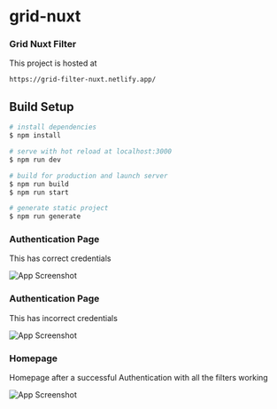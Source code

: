 # grid-nuxt
### Grid Nuxt Filter

This project is hosted at 
```http
https://grid-filter-nuxt.netlify.app/
```
## Build Setup

```bash
# install dependencies
$ npm install

# serve with hot reload at localhost:3000
$ npm run dev

# build for production and launch server
$ npm run build
$ npm run start

# generate static project
$ npm run generate
```
### Authentication Page

This has correct credentials

![App Screenshot](https://i.ibb.co/jHZJQYm/Screenshot-2022-08-31-at-8-30-46-AM.png)

### Authentication Page

This has incorrect credentials

![App Screenshot](https://i.ibb.co/jJkL0x9/Screenshot-2022-08-31-at-8-31-21-AM.png)

### Homepage

Homepage after a successful Authentication with all the filters working

![App Screenshot](https://i.ibb.co/8xcVywT/Screenshot-2022-08-31-at-8-31-50-AM.png)

